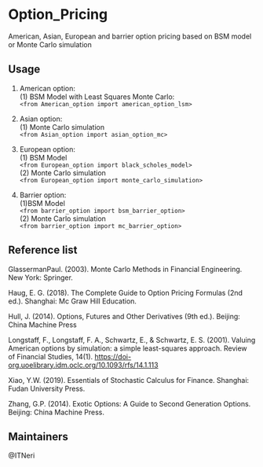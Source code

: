 # Option_Pricing
American, Asian, European and barrier option pricing based on BSM model or Monte Carlo simulation

## Usage
1. American option:  
(1) BSM Model with Least Squares Monte Carlo:  
   `<from American_option import american_option_lsm>`
            
2. Asian option:  
  (1) Monte Carlo simulation  
  `<from Asian_option import asian_option_mc>`
  
3. European option:   
  (1) BSM Model  
  `<from European_option import black_scholes_model>`  
  (2) Monte Carlo simulation  
  `<from European_option import monte_carlo_simulation>`
  
4. Barrier option:  
  (1)BSM Model  
  `<from barrier_option import bsm_barrier_option>`  
  (2) Monte Carlo simulation  
  `<from barrier_option import mc_barrier_option>`


## Reference list
GlassermanPaul. (2003). Monte Carlo Methods in Financial Engineering. New York: Springer.

Haug, E. G. (2018). The Complete Guide to Option Pricing Formulas (2nd ed.). Shanghai: Mc Graw Hill Education.

Hull, J. (2014). Options, Futures and Other Derivatives (9th ed.). Beijing: China Machine Press

Longstaff, F., Longstaff, F. A., Schwartz, E., & Schwartz, E. S. (2001). Valuing American options by simulation: a simple least-squares approach. Review of Financial Studies,  14(1). https://doi-org.uoelibrary.idm.oclc.org/10.1093/rfs/14.1.113

Xiao, Y.W. (2019). Essentials of Stochastic Calculus for Finance. Shanghai: Fudan University Press.

Zhang, G.P. (2014). Exotic Options: A Guide to Second Generation Options. Beijing: China Machine Press.

## Maintainers
@ITNeri

